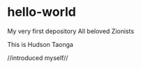 # hello-world
My very first depository
All beloved Zionists

This is Hudson Taonga 

//introduced myself//
